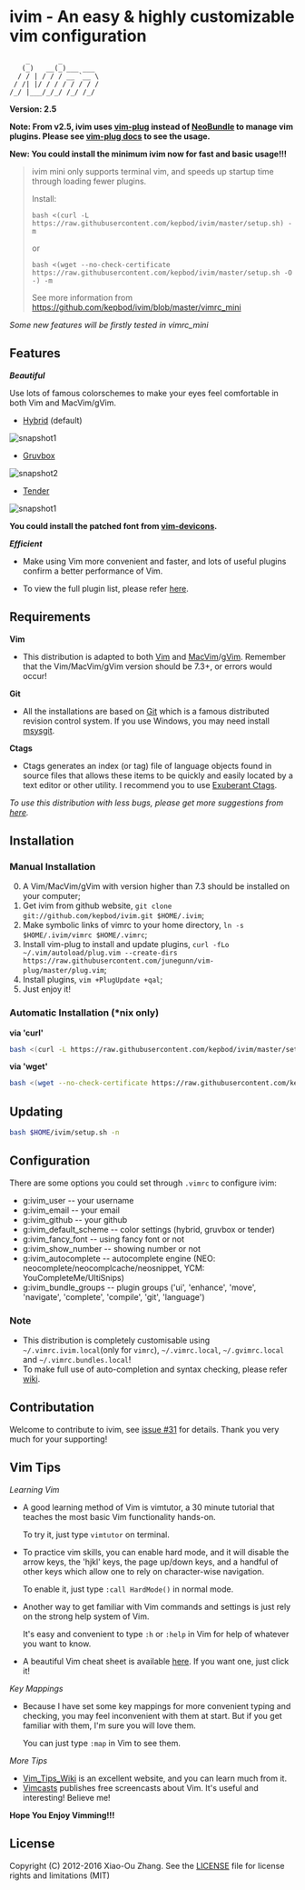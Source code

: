 # ivim - An easy & highly customizable vim configuration 

```
    _       _          
   (_)   __(_)___ ___  
  / / | / / / __ `__ \ 
 / /| |/ / / / / / / / 
/_/ |___/_/_/ /_/ /_/  
```

**Version: 2.5**

**Note: From v2.5, ivim uses [vim-plug](https://github.com/junegunn/vim-plug) instead of [NeoBundle](https://github.com/Shougo/neobundle.vim) to manage vim plugins. Please see [vim-plug docs](https://github.com/junegunn/vim-plug) to see the usage.**

**New: You could install the minimum ivim now for fast and basic usage!!!**

> ivim mini only supports terminal vim, and speeds up startup time through loading
> fewer plugins.
>
> Install:
>
> `bash <(curl -L https://raw.githubusercontent.com/kepbod/ivim/master/setup.sh) -m`
>
> or
>
> `bash <(wget --no-check-certificate https://raw.githubusercontent.com/kepbod/ivim/master/setup.sh -O -) -m`
>
> See more information from https://github.com/kepbod/ivim/blob/master/vimrc_mini

*Some new features will be firstly tested in vimrc_mini*

## Features

***Beautiful***

Use lots of famous colorschemes to make your eyes feel comfortable in both Vim and MacVim/gVim.

 * [Hybrid](https://github.com/w0ng/vim-hybrid) (default)

![snapshot1](https://raw.githubusercontent.com/kepbod/ivim/master/snapshot1.jpg)

 * [Gruvbox](https://github.com/morhetz/gruvbox)

![snapshot2](https://raw.githubusercontent.com/kepbod/ivim/master/snapshot2.jpg)

 * [Tender](https://github.com/jacoborus/tender.vim)

![snapshot1](https://raw.githubusercontent.com/kepbod/ivim/master/snapshot3.jpg)

**You could install the patched font from [vim-devicons](https://github.com/ryanoasis/vim-devicons).**

***Efficient***

 * Make using Vim more convenient and faster, and lots of useful plugins confirm a better performance of Vim.

 * To view the full plugin list, please refer [here](https://github.com/kepbod/ivim/blob/master/vimrc#L140).

## Requirements

**Vim**

 * This distribution is adapted to both [Vim](http://www.vim.org/download.php) and [MacVim](http://www.vim.org/download.php#mac)/[gVim](http://www.vim.org/download.php#pc). Remember that the Vim/MacVim/gVim version should be 7.3+, or errors would occur!

**Git**

 * All the installations are based on [Git](http://git-scm.com/) which is a famous distributed revision control system. If you use Windows, you may need install [msysgit](http://msysgit.github.com//).

**Ctags**

 * Ctags generates an index (or tag) file of language objects found in source files that allows these items to be quickly and easily located by a text editor or other utility. I recommend you to use [Exuberant Ctags](http://ctags.sourceforge.net/).

*To use this distribution with less bugs, please get more suggestions from [here](https://github.com/kepbod/ivim/wiki/Tips-for-ivim).*

## Installation

### Manual Installation

0. A Vim/MacVim/gVim with version higher than 7.3 should be installed on your computer;
1. Get ivim from github website, `git clone git://github.com/kepbod/ivim.git $HOME/.ivim`;
2. Make symbolic links of vimrc to your home directory, `ln -s $HOME/.ivim/vimrc $HOME/.vimrc`;
3. Install vim-plug to install and update plugins, `curl -fLo ~/.vim/autoload/plug.vim --create-dirs https://raw.githubusercontent.com/junegunn/vim-plug/master/plug.vim`;
4. Install plugins, `vim +PlugUpdate +qal`;
5. Just enjoy it!

### Automatic Installation (*nix only)

**via 'curl'**

```bash
bash <(curl -L https://raw.githubusercontent.com/kepbod/ivim/master/setup.sh) -i
```

**via 'wget'**

```bash
bash <(wget --no-check-certificate https://raw.githubusercontent.com/kepbod/ivim/master/setup.sh -O -) -i
```

## Updating

```bash
bash $HOME/ivim/setup.sh -n
```

## Configuration

There are some options you could set through `.vimrc` to configure ivim:
* g:ivim_user -- your username
* g:ivim_email -- your email
* g:ivim_github -- your github
* g:ivim_default_scheme -- color settings (hybrid, gruvbox or tender)
* g:ivim_fancy_font -- using fancy font or not
* g:ivim_show_number -- showing number or not
* g:ivim_autocomplete -- autocomplete engine (NEO: neocomplete/neocomplcache/neosnippet, YCM: YouCompleteMe/UltiSnips)
* g:ivim_bundle_groups -- plugin groups ('ui', 'enhance', 'move', 'navigate', 'complete', 'compile', 'git', 'language')

### Note

* This distribution is completely customisable using `~/.vimrc.ivim.local`(only for `vimrc`), `~/.vimrc.local`, `~/.gvimrc.local` and `~/.vimrc.bundles.local`!
* To make full use of auto-completion and syntax checking, please refer [wiki](https://github.com/kepbod/ivim/wiki/Auto-completion-and-syntax-checking).


## Contributation

Welcome to contribute to ivim, see [issue #31](https://github.com/kepbod/ivim/issues/31) for details. Thank you very much for your supporting!

## Vim Tips

*Learning Vim*

* A good learning method of Vim is vimtutor, a 30 minute tutorial that teaches the most basic Vim functionality hands-on.

    To try it, just type `vimtutor` on terminal.

* To practice vim skills, you can enable hard mode, and it will disable the arrow keys, the 'hjkl' keys, the page up/down keys, and a handful of other keys which allow one to rely on character-wise navigation.

    To enable it, just type `:call HardMode()` in normal mode.

* Another way to get familiar with Vim commands and settings is just rely on the strong help system of Vim.

    It's easy and convenient to type `:h` or `:help` in Vim for help of whatever you want to know.

* A beautiful Vim cheat sheet is available [here](http://michael.peopleofhonoronly.com/vim/). If you want one, just click it!

*Key Mappings*

* Because I have set some key mappings for more convenient typing and checking, you may feel inconvenient with them at start. But if you get familiar with them, I'm sure you will love them.

    You can just type `:map` in Vim to see them.

*More Tips*

* [Vim_Tips_Wiki](http://vim.wikia.com/wiki/Vim_Tips_Wiki) is an excellent website, and you can learn much from it.
* [Vimcasts](http://vimcasts.org) publishes free screencasts about Vim. It's useful and interesting! Believe me!

**Hope You Enjoy Vimming!!!**

## License

Copyright (C) 2012-2016 Xiao-Ou Zhang. See the [LICENSE](https://github.com/kepbod/ivim/blob/master/LICENSE.txt) file for license rights and limitations (MIT)

